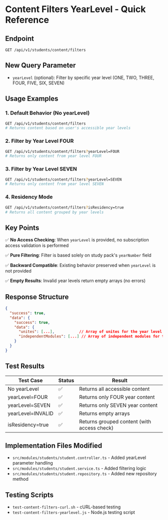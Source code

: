 # Content Filters YearLevel - Quick Reference

## Endpoint
```
GET /api/v1/students/content/filters
```

## New Query Parameter
- `yearLevel` (optional): Filter by specific year level (ONE, TWO, THREE, FOUR, FIVE, SIX, SEVEN)

## Usage Examples

### 1. Default Behavior (No yearLevel)
```bash
GET /api/v1/students/content/filters
# Returns content based on user's accessible year levels
```

### 2. Filter by Year Level FOUR
```bash
GET /api/v1/students/content/filters?yearLevel=FOUR
# Returns only content from year level FOUR
```

### 3. Filter by Year Level SEVEN
```bash
GET /api/v1/students/content/filters?yearLevel=SEVEN
# Returns only content from year level SEVEN
```

### 4. Residency Mode
```bash
GET /api/v1/students/content/filters?isResidency=true
# Returns all content grouped by year levels
```

## Key Points

✅ **No Access Checking**: When `yearLevel` is provided, no subscription access validation is performed

✅ **Pure Filtering**: Filter is based solely on study pack's `yearNumber` field

✅ **Backward Compatible**: Existing behavior preserved when `yearLevel` is not provided

✅ **Empty Results**: Invalid year levels return empty arrays (no errors)

## Response Structure

```json
{
  "success": true,
  "data": {
    "success": true,
    "data": {
      "unites": [...],           // Array of unites for the year level
      "independentModules": [...] // Array of independent modules for the year level
    }
  }
}
```

## Test Results

| Test Case | Status | Result |
|-----------|--------|--------|
| No yearLevel | ✅ | Returns all accessible content |
| yearLevel=FOUR | ✅ | Returns only FOUR year content |
| yearLevel=SEVEN | ✅ | Returns only SEVEN year content |
| yearLevel=INVALID | ✅ | Returns empty arrays |
| isResidency=true | ✅ | Returns grouped content (with access check) |

## Implementation Files Modified

- `src/modules/students/student.controller.ts` - Added yearLevel parameter handling
- `src/modules/students/student.service.ts` - Added filtering logic
- `src/modules/students/student.repository.ts` - Added new repository method

## Testing Scripts

- `test-content-filters-curl.sh` - cURL-based testing
- `test-content-filters-yearlevel.js` - Node.js testing script

